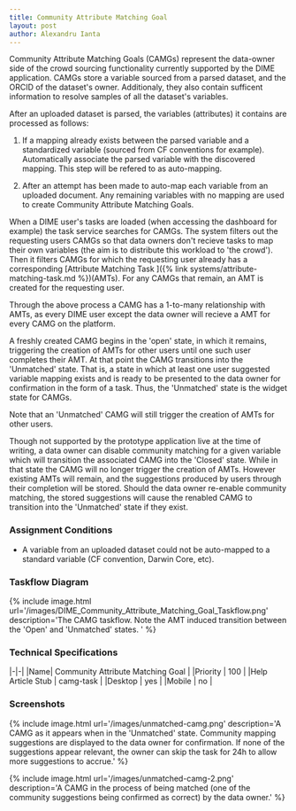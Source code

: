 ```yaml
---
title: Community Attribute Matching Goal
layout: post
author: Alexandru Ianta
---
```


Community Attribute Matching Goals (CAMGs) represent the data-owner side of the crowd sourcing functionality currently supported by the DIME application. CAMGs store a variable sourced from a parsed dataset, and the ORCID of the dataset's owner. Additionaly, they also contain sufficent information to resolve samples of all the dataset's variables. 

After an uploaded dataset is parsed, the variables (attributes) it contains are processed as follows:

1. If a mapping already exists between the parsed variable and a standardized variable (sourced from CF conventions for example). Automatically associate the parsed variable with the discovered mapping. This step will be refered to as auto-mapping.

2. After an attempt has been made to auto-map each variable from an uploaded document. Any remaining variables with no mapping are used to create Community Attribute Matching Goals. 

When a DIME user's tasks are loaded (when accessing the dashboard for example) the task service searches for CAMGs. The system filters out the requesting users CAMGs so that data owners don't recieve tasks to map their own variables (the aim is to distribute this workload to 'the crowd'). Then it filters CAMGs for which the requesting user already has a corresponding [Attribute Matching Task ]({% link systems/attribute-matching-task.md %})(AMTs). For any CAMGs that remain, an AMT is created for the requesting user. 

Through the above process a CAMG has a 1-to-many relationship with AMTs, as every DIME user except the data owner will recieve a AMT for every CAMG on the platform. 

A freshly created CAMG begins in the 'open' state, in which it remains, triggering the creation of AMTs for other users until one such user completes their AMT. At that point the CAMG transitions into the 'Unmatched' state. That is, a state in which at least one user suggested variable mapping exists and is ready to be presented to the data owner for confirmation in the form of a task. Thus, the 'Unmatched' state is the widget state for CAMGs.   

Note that an 'Unmatched' CAMG will still trigger the creation of AMTs for other users. 

Though not supported by the prototype application live at the time of writing, a data owner can disable community matching for a given variable which will transition the associated CAMG into the 'Closed' state. While in that state the CAMG will no longer trigger the creation of AMTs. However existing AMTs will remain, and the suggestions produced by users through their completion will be stored. Should the data owner re-enable community matching, the stored suggestions will cause the renabled CAMG to transition into the 'Unmatched' state if they exist. 

### Assignment Conditions
* A variable from an uploaded dataset could not be auto-mapped to a standard variable (CF convention, Darwin Core, etc).

### Taskflow Diagram

{% include image.html url='/images/DIME_Community_Attribute_Matching_Goal_Taskflow.png' description='The CAMG taskflow. Note the AMT induced transition between the \'Open\' and \'Unmatched\' states. ' %}

### Technical Specifications

|-|-|
|Name| Community Attribute Matching Goal |
|Priority | 100 |
|Help Article Stub | camg-task |
|Desktop | yes |
|Mobile | no |


### Screenshots

{% include image.html url='/images/unmatched-camg.png' description='A CAMG as it appears when in the \'Unmatched\' state. Community mapping suggestions are displayed to the data owner for confirmation. If none of the suggestions appear relevant, the owner can skip the task for 24h to allow more suggestions to accrue.' %}

{% include image.html url='/images/unmatched-camg-2.png' description='A CAMG in the process of being matched (one of the community suggestions being confirmed as correct) by the data owner.' %}